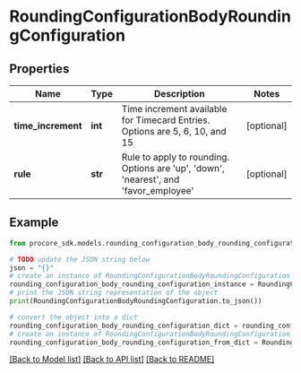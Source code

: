 # RoundingConfigurationBodyRoundingConfiguration


## Properties

Name | Type | Description | Notes
------------ | ------------- | ------------- | -------------
**time_increment** | **int** | Time increment available for Timecard Entries. Options are 5, 6, 10, and 15 | [optional] 
**rule** | **str** | Rule to apply to rounding. Options are &#39;up&#39;, &#39;down&#39;, &#39;nearest&#39;, and &#39;favor_employee&#39; | [optional] 

## Example

```python
from procore_sdk.models.rounding_configuration_body_rounding_configuration import RoundingConfigurationBodyRoundingConfiguration

# TODO update the JSON string below
json = "{}"
# create an instance of RoundingConfigurationBodyRoundingConfiguration from a JSON string
rounding_configuration_body_rounding_configuration_instance = RoundingConfigurationBodyRoundingConfiguration.from_json(json)
# print the JSON string representation of the object
print(RoundingConfigurationBodyRoundingConfiguration.to_json())

# convert the object into a dict
rounding_configuration_body_rounding_configuration_dict = rounding_configuration_body_rounding_configuration_instance.to_dict()
# create an instance of RoundingConfigurationBodyRoundingConfiguration from a dict
rounding_configuration_body_rounding_configuration_from_dict = RoundingConfigurationBodyRoundingConfiguration.from_dict(rounding_configuration_body_rounding_configuration_dict)
```
[[Back to Model list]](../README.md#documentation-for-models) [[Back to API list]](../README.md#documentation-for-api-endpoints) [[Back to README]](../README.md)



